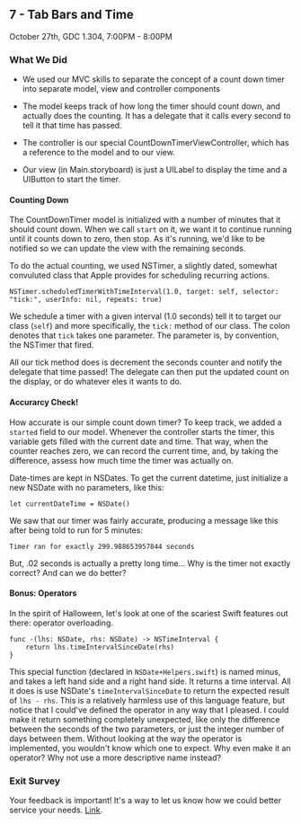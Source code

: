 ## 7 - Tab Bars and Time

October 27th, GDC 1.304, 7:00PM - 8:00PM

### What We Did

* We used our MVC skills to separate the concept of a count down timer into separate model, view and controller components
    
- The model keeps track of how long the timer should count down, and actually does the counting. It has a delegate that it calls every second to tell it that time has passed.

- The controller is our special CountDownTimerViewController, which has a reference to the model and to our view.

- Our view (in Main.storyboard) is just a UILabel to display the time and a UIButton to start the timer.

#### Counting Down

The CountDownTimer model is initialized with a number of minutes that it should count down. When we call `start` on it, we want it to continue running until it counts down to zero, then stop. As it's running, we'd like to be notified so we can update the view with the remaining seconds.

To do the actual counting, we used NSTimer, a slightly dated, somewhat convuluted class that Apple provides for scheduling recurring actions.

    NSTimer.scheduledTimerWithTimeInterval(1.0, target: self, selector: "tick:", userInfo: nil, repeats: true)

We schedule a timer with a given interval (1.0 seconds) tell it to target our class (`self`) and more specifically, the `tick:` method of our class. The colon denotes that `tick` takes one parameter. The parameter is, by convention, the NSTimer that fired.

All our tick method does is decrement the seconds counter and notify the delegate that time passed! The delegate can then put the updated count on the display, or do whatever eles it wants to do.

#### Accurarcy Check!

How accurate is our simple count down timer? To keep track, we added a `started` field to our model. Whenever the controller starts the timer, this variable gets filled with the current date and time. That way, when the counter reaches zero, we can record the current time, and, by taking the difference, assess how much time the timer was actually on.

Date-times are kept in NSDates. To get the current datetime, just initialize a new NSDate with no parameters, like this:

    let currentDateTime = NSDate()

We saw that our timer was fairly accurate, producing a message like this after being told to run for 5 minutes:

    Timer ran for exactly 299.988653957844 seconds

But, .02 seconds is actually a pretty long time... Why is the timer not exactly correct? And can we do better?


#### Bonus: Operators

In the spirit of Halloween, let's look at one of the scariest Swift features out there: operator overloading.
    
    func -(lhs: NSDate, rhs: NSDate) -> NSTimeInterval {
        return lhs.timeIntervalSinceDate(rhs)
    }

This special function (declared in `NSDate+Helpers.swift`) is named minus, and takes a left hand side and a right hand side. It returns a time interval. All it does is use NSDate's `timeIntervalSinceDate` to return the expected result of `lhs - rhs`. This is a relatively harmless use of this language feature, but notice that I could've defined the operator in any way that I pleased. I could make it return something completely unexpected, like only the difference between the seconds of the two parameters, or just the integer number of days between them. Without looking at the way the operator is implemented, you wouldn't know which one to expect. Why even make it an operator? Why not use a more descriptive name instead?


### Exit Survey

Your feedback is important! It's a way to let us know how we could better service your needs. [Link](http://goo.gl/forms/isVyOdZwya).
